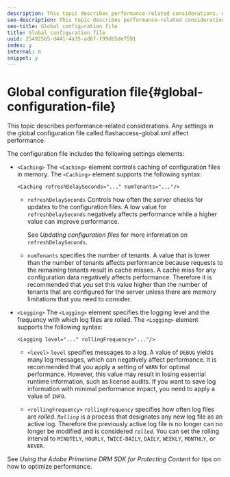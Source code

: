 ```yaml
---
description: This topic describes performance-related considerations. Any settings in the global configuration file called flashaccess-global.xml affect performance.
seo-description: This topic describes performance-related considerations. Any settings in the global configuration file called flashaccess-global.xml affect performance.
seo-title: Global configuration file
title: Global configuration file
uuid: 254925b5-d441-4a35-ad6f-f99db5de7591
index: y
internal: n
snippet: y
---
```


# Global configuration file{#global-configuration-file}

This topic describes performance-related considerations. Any settings in the global configuration file called flashaccess-global.xml affect performance.

The configuration file includes the following settings elements:

* `<Caching>` The `<Caching>` element controls caching of configuration files in memory. The `<Caching>` element supports the following syntax: 

  ```
  <Caching refreshDelaySeconds="..." numTenants="..."/>
  ```

    * `refreshDelaySeconds` Controls how often the server checks for updates to the configuration files. A low value for `refreshDelaySeconds` negatively affects performance while a higher value can improve performance.

      See *Updating configuration files* for more information on `refreshDelaySeconds`. 
    
    * `numTenants` specifies the number of tenants. A value that is lower than the number of tenants affects performance because requests to the remaining tenants result in cache misses. A cache miss for any configuration data negatively affects performance. Therefore it is recommended that you set this value higher than the number of tenants that are configured for the server unless there are memory limitations that you need to consider.

* `<Logging>` The `<Logging>` element specifies the logging level and the frequency with which log files are rolled. The `<Logging>` element supports the following syntax: 

  ```
  <Logging level="..." rollingFrequency="..."/>
  ```

    * `<level>`  `level` specifies messages to a log. A value of `DEBUG` yields many log messages, which can negatively affect performance. It is recommended that you apply a setting of `WARN` for optimal performance. However, this value may result in losing essential runtime information, such as license audits. If you want to save log information with minimal performance impact, you need to apply a value of `INFO`. 
    
    * `<rollingFrequency>`  `rollingFrequency` specifies how often log files are *rolled*. *`Rolling`* is a process that designates any new log file as an active log. Therefore the previously active log file is no longer can no longer be modified and is considered *`rolled`*. You can set the rolling interval to `MINUTELY`, `HOURLY`, `TWICE-DAILY`, `DAILY`, `WEEKLY`, `MONTHLY`, or `NEVER`.

See *Using the Adobe Primetime DRM SDK for Protecting Content* for tips on how to optimize performance. 
